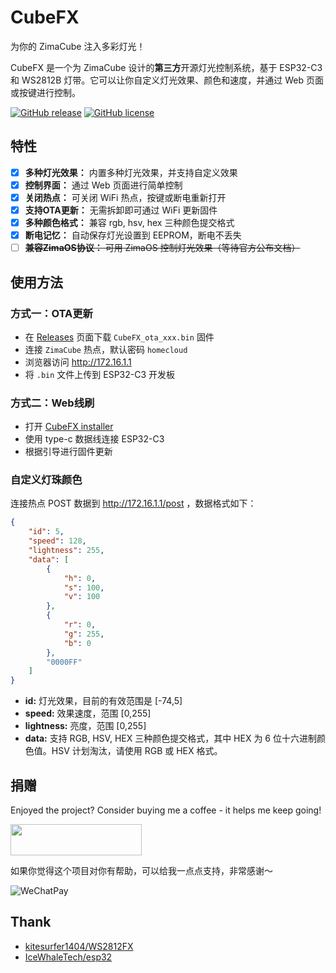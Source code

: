 # CubeFX

为你的 ZimaCube 注入多彩灯光！

CubeFX 是一个为 ZimaCube 设计的**第三方**开源灯光控制系统，基于 ESP32-C3 和 WS2812B 灯带。它可以让你自定义灯光效果、颜色和速度，并通过 Web 页面或按键进行控制。

[![GitHub release](https://img.shields.io/github/v/release/Cp0204/CubeFX.svg)](https://github.com/Cp0204/CubeFX/releases/latest) [![GitHub license](https://img.shields.io/github/license/Cp0204/CubeFX.svg)](https://github.com/Cp0204/CubeFX/blob/main/LICENSE)


## 特性

* [x] **多种灯光效果：** 内置多种灯光效果，并支持自定义效果
* [x] **控制界面：** 通过 Web 页面进行简单控制
* [x] **关闭热点：** 可关闭 WiFi 热点，按键或断电重新打开
* [x] **支持OTA更新：** 无需拆卸即可通过 WiFi 更新固件
* [x] **多种颜色格式：** 兼容 rgb, hsv, hex 三种颜色提交格式
* [x] **断电记忆：** 自动保存灯光设置到 EEPROM，断电不丢失
* [ ] ~~**兼容ZimaOS协议：** 可用 ZimaOS 控制灯光效果（等待官方公布文档）~~

## 使用方法

### 方式一：OTA更新

* 在 [Releases](/releases) 页面下载 `CubeFX_ota_xxx.bin` 固件
* 连接 `ZimaCube` 热点，默认密码 `homecloud`
* 浏览器访问 http://172.16.1.1
* 将 `.bin` 文件上传到 ESP32-C3 开发板

### 方式二：Web线刷

* 打开 [CubeFX installer](https://play.cuse.eu.org/cubefx)
* 使用 type-c 数据线连接 ESP32-C3
* 根据引导进行固件更新


### 自定义灯珠颜色

连接热点 POST 数据到 http://172.16.1.1/post ，数据格式如下：

```json
{
    "id": 5,
    "speed": 128,
    "lightness": 255,
    "data": [
        {
            "h": 0,
            "s": 100,
            "v": 100
        },
        {
            "r": 0,
            "g": 255,
            "b": 0
        },
        "0000FF"
    ]
}
```

* **id:** 灯光效果，目前的有效范围是 [-74,5]
* **speed:** 效果速度，范围 [0,255]
* **lightness:** 亮度，范围 [0,255]
* **data:** 支持 RGB, HSV, HEX 三种颜色提交格式，其中 HEX 为 6 位十六进制颜色值。HSV 计划淘汰，请使用 RGB 或 HEX 格式。

## 捐赠

Enjoyed the project? Consider buying me a coffee - it helps me keep going!

<a href="https://buymeacoffee.com/cp0204"><img src="https://cdn.buymeacoffee.com/buttons/v2/default-yellow.png" height="50" width="210" target="_blank"/></a>

如果你觉得这个项目对你有帮助，可以给我一点点支持，非常感谢～

![WeChatPay](https://cdn.jsdelivr.net/gh/Cp0204/Cp0204@main/img/wechat_pay_qrcode.png)

## Thank

- [kitesurfer1404/WS2812FX](https://github.com/kitesurfer1404/WS2812FX)
- [IceWhaleTech/esp32](https://github.com/IceWhaleTech/esp32)